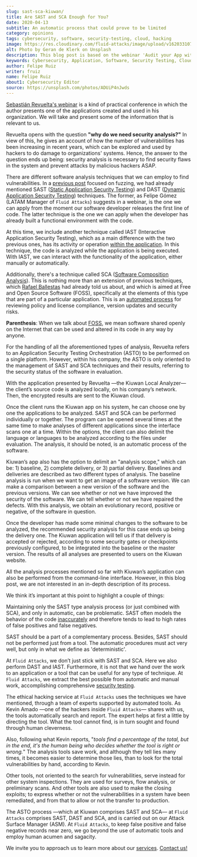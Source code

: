 ```yaml
---
slug: sast-sca-kiuwan/
title: Are SAST and SCA Enough for You?
date: 2020-04-13
subtitle: An automatic process that could prove to be limited
category: opinions
tags: cybersecurity, software, security-testing, cloud, hacking
image: https://res.cloudinary.com/fluid-attacks/image/upload/v1620331072/blog/sast-sca-kiuwan/cover_tuhbnl.webp
alt: Photo by Geran de Klerk on Unsplash
description: This blog post is based on the webinar 'Audit your App with Kiuwan Local Analyzer' by Sebastian Revuelta, Customer Manager at Kiuwan.
keywords: Cybersecurity, Application, Software, Security Testing, Cloud, Ethical Hacking, Pentesting
author: Felipe Ruiz
writer: fruiz
name: Felipe Ruiz
about1: Cybersecurity Editor
source: https://unsplash.com/photos/ADUiP4nJwds
---
```


[Sebastián Revuelta's
webinar](https://www.youtube.com/watch?v=zWKq6n4ZoRY&feature=youtu.be)
is a kind of practical conference in which the author presents one of
the applications created and used in his organization. We will take and
present some of the information that is relevant to us.

Revuelta opens with the question **"why do we need security analysis?"**
In view of this, he gives an account of how the number of
vulnerabilities has been increasing in recent years, which can be
explored and used by hackers to do damage to organizations' systems.
Hence, the answer to the question ends up being: security analysis is
necessary to find security flaws in the system and prevent attacks by
malicious hackers ASAP.

There are different software analysis techniques
that we can employ to find vulnerabilities.
In a [previous post](../fuzzing-forallsecure/)
focused on fuzzing,
we had already mentioned SAST
([Static Application Security Testing](../../categories/sast/))
and DAST
([Dynamic Application Security Testing](../../categories/dast/)) techniques.
The former,
as Felipe Gómez (LATAM Manager of `Fluid Attacks`) suggests in a webinar,
is the one we can apply
from the moment our software developer releases the first line of code.
The latter technique is the one we can apply
when the developer has already built a functional environment with the code.

At this time, we include another technique called IAST (Interactive
Application Security Testing), which as a main difference with the two
previous ones, has its activity or operation [within the
application](https://www.ptsecurity.com/ww-en/analytics/knowledge-base/sast-dast-iast-and-rasp-how-to-choose/).
In this technique, the code is analyzed while the application is being
executed. With IAST, we can interact with the functionality of the
application, either manually or automatically.

Additionally,
there's a technique called SCA
([Software Composition Analysis](../../categories/sca/)).
This is nothing more than an extension of previous techniques,
which [Rafael Ballestas](../stand-shoulders-giants/)
had already told us about,
and which is aimed at Free and Open Source Software (FOSS),
specifically at the elements of this type
that are part of a particular application.
This is an [automated process](https://www.g2.com/categories/software-composition-analysis)
for reviewing policy and license compliance,
version updates and security risks.

**Parenthesis**: When we talk about
[FOSS](https://en.wikipedia.org/wiki/Free_and_open-source_software),
we mean software shared openly on the Internet that can be used and
altered in its code in any way by anyone.

For the handling of all the aforementioned types of analysis, Revuelta
refers to an Application Security Testing Orchestration (ASTO) to be
performed on a single platform. However, within his company, the ASTO
is only oriented to the management of SAST and SCA techniques and
their results, referring to the security status of the software in
evaluation.

With the application presented by Revuelta —the Kiuwan Local Analyzer—
the client’s source code is analyzed locally, on his company’s network.
Then, the encrypted results are sent to the Kiuwan cloud.

Once the client runs the Kiuwan app on his system, he can choose one by
one the applications to be analyzed. SAST and SCA can be performed
individually or together. The program can be opened several times at the
same time to make analyses of different applications since the interface
scans one at a time. Within the options, the client can also delimit the
language or languages to be analyzed according to the files under
evaluation. The analysis, it should be noted, is an automatic process of
the software.

Kiuwan’s app also has the option to delimit an "analysis scope," which
can be: 1) baseline, 2) complete delivery, or 3) partial delivery.
Baselines and deliveries are described as two different types of
analysis. The baseline analysis is run when we want to get an image of a
software version. We can make a comparison between a new version of the
software and the previous versions. We can see whether or not we have
improved the security of the software. We can tell whether or not we
have repaired the defects. With this analysis, we obtain an evolutionary
record, positive or negative, of the software in question.

Once the developer has made some minimal changes to the software to be
analyzed, the recommended security analysis for this case ends up being
the delivery one. The Kiuwan application will tell us if that delivery
is accepted or rejected, according to some security gates or checkpoints
previously configured, to be integrated into the baseline or the master
version. The results of all analyses are presented to users on the
Kiuwan website.

All the analysis processes mentioned so far with Kiuwan’s application
can also be performed from the command-line interface. However, in this
blog post, we are not interested in an in-depth description of its
process.

We think it’s important at this point to highlight a couple of things:

Maintaining only the SAST type analysis process (or just combined with
SCA), and only in automatic, can be problematic. SAST often models
the behavior of the code
[inaccurately](https://www.ptsecurity.com/ww-en/analytics/knowledge-base/sast-dast-iast-and-rasp-how-to-choose/)
and therefore tends to lead to high rates of false positives and false
negatives.

SAST should be a part of a complementary process. Besides, SAST
should not be performed just from a tool. The automatic procedures must
act very well, but only in what we define as 'deterministic'.

At `Fluid Attacks`, we don’t just stick with SAST and SCA. Here we
also perform DAST and IAST. Furthermore, it is not that we hand over
the work to an application or a tool that can be useful for any type of
technique. At `Fluid Attacks`, we extract the best possible from
automatic and manual work,
accomplishing comprehensive [security testing](../../solutions/security-testing/).

The ethical hacking service at `Fluid Attacks` uses the techniques we
have mentioned, through a team of experts supported by automated tools.
As Kevin Amado —one of the hackers inside `Fluid Attacks`— shares with
us, the tools automatically search and report. The expert helps at first
a little by directing the tool. What the tool cannot find, is in turn
sought and found through human cleverness.

Also, following what Kevin reports, "*tools find a percentage of the
total, but in the end, it's the human being who decides whether the tool
is right or wrong.*" The analysis tools save work, and although they
tell lies many times, it becomes easier to determine those lies, than to
look for the total vulnerabilities by hand, according to Kevin.

Other tools, not oriented to the search for vulnerabilities, serve
instead for other system inspections. They are used for surveys, flow
analysis, or preliminary scans. And other tools are also used to make
the closing exploits; to express whether or not the vulnerabilities in a
system have been remediated, and from that to allow or not the transfer
to production.

The ASTO process
—which at Kiuwan comprises SAST and SCA—
at `Fluid Attacks` comprises SAST, DAST and SCA,
and is carried out on our Attack Surface Manager (ASM).
At `Fluid Attacks`,
to keep false positive and false negative records near zero,
we go beyond the use of automatic tools
and employ human acumen and sagacity.

We invite you to approach us to learn more about our
[services](../../services/continuous-hacking/).
[Contact us\!](../../contact-us/)
